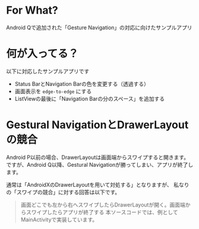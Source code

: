 # For What?
Android Qで追加された「Gesture Navigation」の対応に向けたサンプルアプリ

# 何が入ってる？
以下に対応したサンプルアプリです
- Status BarとNavigation Barの色を変更する（透過する）
- 画面表示を `edge-to-edge` にする
- ListViewの最後に「Navigation Barの分のスペース」を追加する

# Gestural NavigationとDrawerLayoutの競合
Android P以前の場合、DrawerLayoutは画面端からスワイプすると開きます。
ですが、Android Q以降、Gestural Navigationが勝ってしまい、アプリが終了します。

通常は「AndroidXのDrawerLayoutを用いて対処する」となりますが、
私なりの「スワイプの競合」に対する回答は以下です。

> 画面どこでも左から右へスワイプしたらDrawerLayoutが開く。画面端からスワイプしたらアプリが終了する
本ソースコードでは、例としてMainActivityで実装しています。